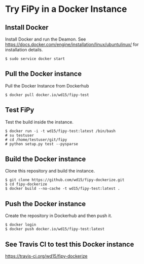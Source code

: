 # Try FiPy in a Docker Instance

## Install Docker

Install Docker and run the Deamon. See
https://docs.docker.com/engine/installation/linux/ubuntulinux/ for
installation details.

    $ sudo service docker start

## Pull the Docker instance

Pull the Docker Instance from Dockerhub

    $ docker pull docker.io/wd15/fipy-test

## Test FiPy

Test the build inside the instance.

    $ docker run -i -t wd15/fipy-test:latest /bin/bash
    # su testuser
    # cd /home/testuser/git/fipy
    # python setup.py test --pysparse

## Build the Docker instance

Clone this repository and build the instance.

    $ git clone https://github.com/wd15/fipy-dockerize.git
    $ cd fipy-dockerize
    $ docker build --no-cache -t wd15/fipy-test:latest .

## Push the Docker instance

Create the repository in Dockerhub and then push it.

    $ docker login
    $ docker push docker.io/wd15/fipy-test:latest

## See Travis CI to test this Docker instance

https://travis-ci.org/wd15/fipy-dockerize
